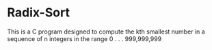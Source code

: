 # Radix-Sort
 
This is a C program designed to compute the kth smallest number in a sequence of n integers in the range 0 . . . 999,999,999
